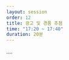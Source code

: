 ```yaml
---
layout: session
order: 12
title: 광고 및 경품 추쳠
time: "17:20 ~ 17:40"
duration: 20분
---
```

....

